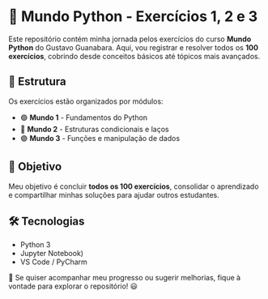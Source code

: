 # 🚀 Mundo Python - Exercícios 1, 2 e 3  

Este repositório contém minha jornada pelos exercícios do curso **Mundo Python** do Gustavo Guanabara. Aqui, vou registrar e resolver todos os **100 exercícios**, cobrindo desde conceitos básicos até tópicos mais avançados.  

## 📌 Estrutura  

Os exercícios estão organizados por módulos:  
- 🟢 **Mundo 1** - Fundamentos do Python  
- 🔵 **Mundo 2** - Estruturas condicionais e laços  
- 🟣 **Mundo 3** - Funções e manipulação de dados  

## 🎯 Objetivo  

Meu objetivo é concluir **todos os 100 exercícios**, consolidar o aprendizado e compartilhar minhas soluções para ajudar outros estudantes.  

## 🛠 Tecnologias  

- Python 3  
- Jupyter Notebook) 
- VS Code / PyCharm  

📢 Se quiser acompanhar meu progresso ou sugerir melhorias, fique à vontade para explorar o repositório! 😃  
